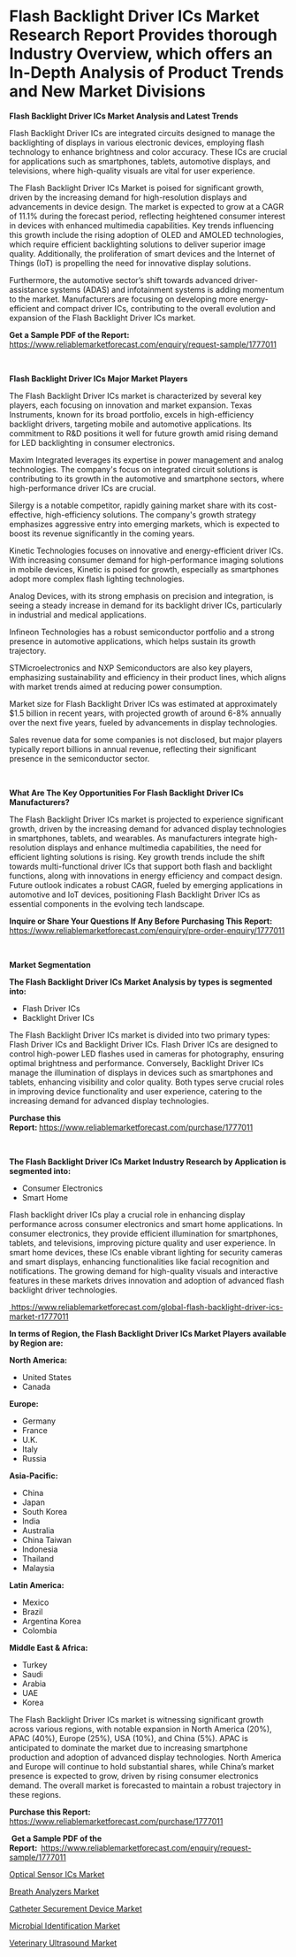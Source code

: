 <p><h1>Flash Backlight Driver ICs Market Research Report Provides thorough Industry Overview, which offers an In-Depth Analysis of Product Trends and New Market Divisions</h1></p><p><strong>Flash Backlight Driver ICs Market Analysis and Latest Trends</strong></p>
<p><p>Flash Backlight Driver ICs are integrated circuits designed to manage the backlighting of displays in various electronic devices, employing flash technology to enhance brightness and color accuracy. These ICs are crucial for applications such as smartphones, tablets, automotive displays, and televisions, where high-quality visuals are vital for user experience.</p><p>The Flash Backlight Driver ICs Market is poised for significant growth, driven by the increasing demand for high-resolution displays and advancements in device design. The market is expected to grow at a CAGR of 11.1% during the forecast period, reflecting heightened consumer interest in devices with enhanced multimedia capabilities. Key trends influencing this growth include the rising adoption of OLED and AMOLED technologies, which require efficient backlighting solutions to deliver superior image quality. Additionally, the proliferation of smart devices and the Internet of Things (IoT) is propelling the need for innovative display solutions.</p><p>Furthermore, the automotive sector’s shift towards advanced driver-assistance systems (ADAS) and infotainment systems is adding momentum to the market. Manufacturers are focusing on developing more energy-efficient and compact driver ICs, contributing to the overall evolution and expansion of the Flash Backlight Driver ICs market.</p></p>
<p><strong>Get a Sample PDF of the Report:&nbsp;</strong> <a href="https://www.reliablemarketforecast.com/enquiry/request-sample/1777011?utm_campaign=1117&utm_medium=2&utm_source=Github&utm_content=ia&utm_term=20122024&utm_id=flash-backlight-driver-ics">https://www.reliablemarketforecast.com/enquiry/request-sample/1777011</a></p>
<p>&nbsp;</p>
<p><strong>Flash Backlight Driver ICs Major Market Players</strong></p>
<p><p>The Flash Backlight Driver ICs market is characterized by several key players, each focusing on innovation and market expansion. Texas Instruments, known for its broad portfolio, excels in high-efficiency backlight drivers, targeting mobile and automotive applications. Its commitment to R&D positions it well for future growth amid rising demand for LED backlighting in consumer electronics.</p><p>Maxim Integrated leverages its expertise in power management and analog technologies. The company's focus on integrated circuit solutions is contributing to its growth in the automotive and smartphone sectors, where high-performance driver ICs are crucial.</p><p>Silergy is a notable competitor, rapidly gaining market share with its cost-effective, high-efficiency solutions. The company's growth strategy emphasizes aggressive entry into emerging markets, which is expected to boost its revenue significantly in the coming years.</p><p>Kinetic Technologies focuses on innovative and energy-efficient driver ICs. With increasing consumer demand for high-performance imaging solutions in mobile devices, Kinetic is poised for growth, especially as smartphones adopt more complex flash lighting technologies.</p><p>Analog Devices, with its strong emphasis on precision and integration, is seeing a steady increase in demand for its backlight driver ICs, particularly in industrial and medical applications.</p><p>Infineon Technologies has a robust semiconductor portfolio and a strong presence in automotive applications, which helps sustain its growth trajectory.</p><p>STMicroelectronics and NXP Semiconductors are also key players, emphasizing sustainability and efficiency in their product lines, which aligns with market trends aimed at reducing power consumption.</p><p>Market size for Flash Backlight Driver ICs was estimated at approximately $1.5 billion in recent years, with projected growth of around 6-8% annually over the next five years, fueled by advancements in display technologies.</p><p>Sales revenue data for some companies is not disclosed, but major players typically report billions in annual revenue, reflecting their significant presence in the semiconductor sector.</p></p>
<p>&nbsp;</p>
<p><strong>What Are The Key Opportunities For Flash Backlight Driver ICs Manufacturers?</strong></p>
<p><p>The Flash Backlight Driver ICs market is projected to experience significant growth, driven by the increasing demand for advanced display technologies in smartphones, tablets, and wearables. As manufacturers integrate high-resolution displays and enhance multimedia capabilities, the need for efficient lighting solutions is rising. Key growth trends include the shift towards multi-functional driver ICs that support both flash and backlight functions, along with innovations in energy efficiency and compact design. Future outlook indicates a robust CAGR, fueled by emerging applications in automotive and IoT devices, positioning Flash Backlight Driver ICs as essential components in the evolving tech landscape.</p></p>
<p><strong>Inquire or Share Your Questions If Any Before Purchasing This Report:</strong> <a href="https://www.reliablemarketforecast.com/enquiry/pre-order-enquiry/1777011?utm_campaign=1117&utm_medium=2&utm_source=Github&utm_content=ia&utm_term=20122024&utm_id=flash-backlight-driver-ics">https://www.reliablemarketforecast.com/enquiry/pre-order-enquiry/1777011</a></p>
<p>&nbsp;</p>
<p><strong>Market Segmentation</strong></p>
<p><strong>The Flash Backlight Driver ICs Market Analysis by types is segmented into:</strong></p>
<p><ul><li>Flash Driver ICs</li><li>Backlight Driver ICs</li></ul></p>
<p><p>The Flash Backlight Driver ICs market is divided into two primary types: Flash Driver ICs and Backlight Driver ICs. Flash Driver ICs are designed to control high-power LED flashes used in cameras for photography, ensuring optimal brightness and performance. Conversely, Backlight Driver ICs manage the illumination of displays in devices such as smartphones and tablets, enhancing visibility and color quality. Both types serve crucial roles in improving device functionality and user experience, catering to the increasing demand for advanced display technologies.</p></p>
<p><strong>Purchase this Report:&nbsp;</strong><a href="https://www.reliablemarketforecast.com/purchase/1777011?utm_campaign=1117&utm_medium=2&utm_source=Github&utm_content=ia&utm_term=20122024&utm_id=flash-backlight-driver-ics">https://www.reliablemarketforecast.com/purchase/1777011</a></p>
<p>&nbsp;</p>
<p><strong>The Flash Backlight Driver ICs Market Industry Research by Application is segmented into:</strong></p>
<p><ul><li>Consumer Electronics</li><li>Smart Home</li></ul></p>
<p><p>Flash backlight driver ICs play a crucial role in enhancing display performance across consumer electronics and smart home applications. In consumer electronics, they provide efficient illumination for smartphones, tablets, and televisions, improving picture quality and user experience. In smart home devices, these ICs enable vibrant lighting for security cameras and smart displays, enhancing functionalities like facial recognition and notifications. The growing demand for high-quality visuals and interactive features in these markets drives innovation and adoption of advanced flash backlight driver technologies.</p></p>
<p><a href="https://www.reliablemarketforecast.com/global-flash-backlight-driver-ics-market-r1777011?utm_campaign=1117&utm_medium=2&utm_source=Github&utm_content=ia&utm_term=20122024&utm_id=flash-backlight-driver-ics">&nbsp;https://www.reliablemarketforecast.com/global-flash-backlight-driver-ics-market-r1777011</a></p>
<p><strong>In terms of Region, the Flash Backlight Driver ICs Market Players available by Region are:</strong></p>
<p>
    <p> <strong> North America: </strong>
        <ul>
            <li>United States</li>
            <li>Canada</li>
        </ul>
        </p> 
    <p> <strong> Europe: </strong>
        <ul>
            <li>Germany</li>
            <li>France</li>
            <li>U.K.</li>
            <li>Italy</li>
            <li>Russia</li>
        </ul>
        </p> 
    <p> <strong> Asia-Pacific: </strong>
        <ul>
            <li>China</li>
            <li>Japan</li>
            <li>South Korea</li>
            <li>India</li>
            <li>Australia</li>
            <li>China Taiwan</li>
            <li>Indonesia</li>
            <li>Thailand</li>
            <li>Malaysia</li>
        </ul>
        </p> 
    <p> <strong> Latin America: </strong>
        <ul>
            <li>Mexico</li>
            <li>Brazil</li>
            <li>Argentina Korea</li>
            <li>Colombia</li>
        </ul>
        </p> 
    <p> <strong> Middle East & Africa: </strong>
        <ul>
            <li>Turkey</li>
            <li>Saudi</li>
            <li>Arabia</li>
            <li>UAE</li>
            <li>Korea</li>
        </ul>
    </p>
    </p>
<p><p>The Flash Backlight Driver ICs market is witnessing significant growth across various regions, with notable expansion in North America (20%), APAC (40%), Europe (25%), USA (10%), and China (5%). APAC is anticipated to dominate the market due to increasing smartphone production and adoption of advanced display technologies. North America and Europe will continue to hold substantial shares, while China’s market presence is expected to grow, driven by rising consumer electronics demand. The overall market is forecasted to maintain a robust trajectory in these regions.</p></p>
<p><strong>Purchase this Report: </strong><a href="https://www.reliablemarketforecast.com/purchase/1777011?utm_campaign=1117&utm_medium=2&utm_source=Github&utm_content=ia&utm_term=20122024&utm_id=flash-backlight-driver-ics">https://www.reliablemarketforecast.com/purchase/1777011</a></p>
<p>&nbsp;<strong>Get a Sample PDF of the Report:&nbsp;&nbsp;</strong><a href="https://www.reliablemarketforecast.com/enquiry/request-sample/1777011?utm_campaign=1117&utm_medium=2&utm_source=Github&utm_content=ia&utm_term=20122024&utm_id=flash-backlight-driver-ics">https://www.reliablemarketforecast.com/enquiry/request-sample/1777011</a></p>
<p><strong></strong></p>
<p><p><a href="https://github.com/AKSHATREPORTPRIME/Market-Research-Report-List-6/blob/main/optical-sensor-ics-market.md?utm_campaign=1117&utm_medium=2&utm_source=Github&utm_content=ia&utm_term=20122024&utm_id=flash-backlight-driver-ics">Optical Sensor ICs Market</a></p><p><a href="https://www.linkedin.com/pulse/breath-analyzers-market-forecast-2024-2031-anticipating-major-yfirf?utm_campaign=1117&utm_medium=2&utm_source=Github&utm_content=ia&utm_term=20122024&utm_id=flash-backlight-driver-ics">Breath Analyzers Market</a></p><p><a href="https://www.linkedin.com/pulse/catheter-securement-device-market-size-report-2024-2031-sales-gz2bf?utm_campaign=1117&utm_medium=2&utm_source=Github&utm_content=ia&utm_term=20122024&utm_id=flash-backlight-driver-ics">Catheter Securement Device Market</a></p><p><a href="https://www.linkedin.com/pulse/microbial-identification-market-growth-segmentation-regional-jgrzf?utm_campaign=1117&utm_medium=2&utm_source=Github&utm_content=ia&utm_term=20122024&utm_id=flash-backlight-driver-ics">Microbial Identification Market</a></p><p><a href="https://www.linkedin.com/pulse/in-depth-analysis-veterinary-ultrasound-market-trends-growth-zff6f?utm_campaign=1117&utm_medium=2&utm_source=Github&utm_content=ia&utm_term=20122024&utm_id=flash-backlight-driver-ics">Veterinary Ultrasound Market</a></p></p>